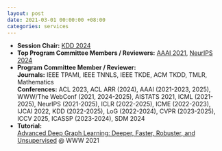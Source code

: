```yaml
---
layout: post
date: 2021-03-01 00:00:00 +08:00
categories: services
---
```

* **Session Chair:** <a href="https://kdd2024.kdd.org/research-track-papers/">KDD 2024</a>
* **Top Program Committee Members / Reviewers:** <a href="https://aaai.org/Conferences/AAAI-21/wp-content/uploads/2021/05/AAAI-21-Program-Committee.pdf">AAAI 2021</a>, <a href="https://neurips.cc/Conferences/2024/ProgramCommittee">NeurIPS 2024</a>
* **Program Committee Member / Reviewer:**  
**Journals:** IEEE TPAMI, IEEE TNNLS, IEEE TKDE, ACM TKDD, TMLR, Mathematics  
**Conferences:** ACL 2023, ACL ARR (2024), AAAI (2021-2023, 2025), WWW/The WebConf (2021, 2024-2025), AISTATS 2021, ICML (2021-2025), NeurIPS (2021-2025), ICLR (2022-2025), ICME (2022-2023), IJCAI 2022, KDD (2022-2025), LoG (2022-2024), CVPR (2023-2025), ICCV 2025, ICASSP (2023-2024), SDM 2024
* **Tutorial:**  
<a href="https://ai.tencent.com/ailab/ml/WWW-Deep-Graph-Learning.html">Advanced Deep Graph Learning: Deeper, Faster, Robuster, and Unsupervised</a> @ WWW 2021
